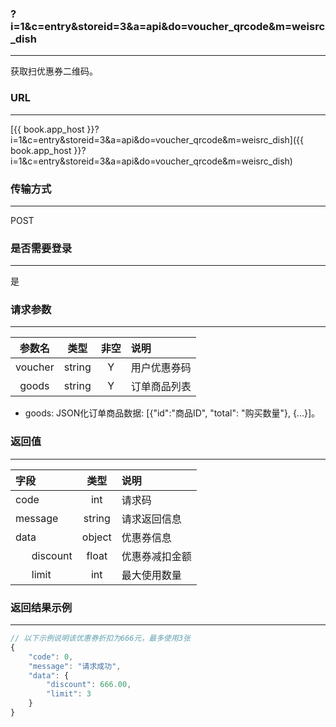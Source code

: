 ### ?i=1&c=entry&storeid=3&a=api&do=voucher_qrcode&m=weisrc_dish

---

获取扫优惠券二维码。

### URL

---

[{{ book.app_host }}?i=1&c=entry&storeid=3&a=api&do=voucher_qrcode&m=weisrc_dish]({{ book.app_host }}?i=1&c=entry&storeid=3&a=api&do=voucher_qrcode&m=weisrc_dish)

### 传输方式

---

POST

### 是否需要登录

---

是


### 请求参数

---

| 参数名 | 类型 | 非空 | 说明 |
| :---: | :---: | :---: | :--- |
| voucher | string | Y | 用户优惠券码 |
| goods | string | Y | 订单商品列表 |

- goods: JSON化订单商品数据: [{"id":"商品ID", "total": "购买数量"}, {...}]。


### 返回值

---

| 字段 | 类型 | 说明 |
| :--- | :---: | :--- |
| code | int | 请求码 |
| message | string | 请求返回信息 |
| data  | object | 优惠券信息 |
|&nbsp;&nbsp;&nbsp;&nbsp;&nbsp;&nbsp;discount | float | 优惠券减扣金额 |
|&nbsp;&nbsp;&nbsp;&nbsp;&nbsp;&nbsp;limit | int | 最大使用数量 |

### 返回结果示例

---

``` js
// 以下示例说明该优惠券折扣为666元，最多使用3张
{
    "code": 0,
    "message": "请求成功",
    "data": {
        "discount": 666.00,
        "limit": 3
    }
}
```